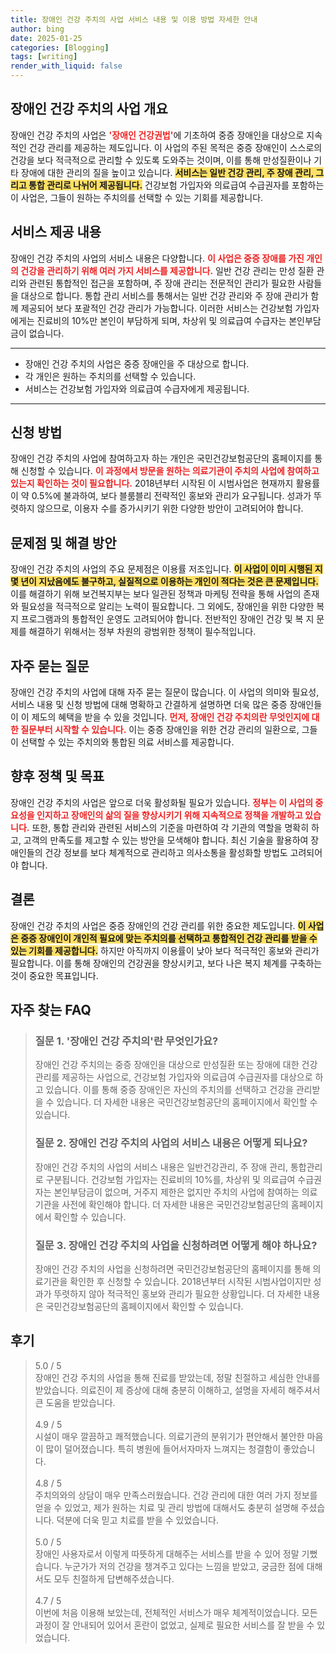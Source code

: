 ```yaml
---
title: 장애인 건강 주치의 사업 서비스 내용 및 이용 방법 자세한 안내
author: bing
date: 2025-01-25
categories: [Blogging]
tags: [writing]
render_with_liquid: false
---
```



<h2 id='장애인 건강 주치의 사업 개요'>장애인 건강 주치의 사업 개요</h2>

<p>장애인 건강 주치의 사업은 <b><span style="color: #ee2323;">'장애인 건강권법'</span></b>에 기초하여 중증 장애인을 대상으로 지속적인 건강 관리를 제공하는 제도입니다. 이 사업의 주된 목적은 중증 장애인이 스스로의 건강을 보다 적극적으로 관리할 수 있도록 도와주는 것이며, 이를 통해 만성질환이나 기타 장애에 대한 관리의 질을 높이고 있습니다. <b><span style="background-color: #ffe066;">서비스는 일반 건강 관리, 주 장애 관리, 그리고 통합 관리로 나뉘어 제공됩니다.</span></b> 건강보험 가입자와 의료급여 수급권자를 포함하는 이 사업은, 그들이 원하는 주치의를 선택할 수 있는 기회를 제공합니다.</p>

<h2 id='서비스 제공 내용'>서비스 제공 내용</h2>

<p>장애인 건강 주치의 사업의 서비스 내용은 다양합니다. <b><span style="color: #ee2323;">이 사업은 중증 장애를 가진 개인의 건강을 관리하기 위해 여러 가지 서비스를 제공합니다.</span></b> 일반 건강 관리는 만성 질환 관리와 관련된 통합적인 접근을 포함하며, 주 장애 관리는 전문적인 관리가 필요한 사람들을 대상으로 합니다. 통합 관리 서비스를 통해서는 일반 건강 관리와 주 장애 관리가 함께 제공되어 보다 포괄적인 건강 관리가 가능합니다. 이러한 서비스는 건강보험 가입자에게는 진료비의 10%만 본인이 부담하게 되며, 차상위 및 의료급여 수급자는 본인부담금이 없습니다.</p>

<hr />

<ul>
    <li>장애인 건강 주치의 사업은 중증 장애인을 주 대상으로 합니다.</li>
    <li>각 개인은 원하는 주치의를 선택할 수 있습니다.</li>
    <li>서비스는 건강보험 가입자와 의료급여 수급자에게 제공됩니다.</li>
</ul>

<hr />

<h2 id='신청 방법'>신청 방법</h2>

<p>장애인 건강 주치의 사업에 참여하고자 하는 개인은 국민건강보험공단의 홈페이지를 통해 신청할 수 있습니다. <b><span style="color: #ee2323;">이 과정에서 방문을 원하는 의료기관이 주치의 사업에 참여하고 있는지 확인하는 것이 필요합니다.</span></b> 2018년부터 시작된 이 시범사업은 현재까지 활용률이 약 0.5%에 불과하여, 보다 블룸블리 전략적인 홍보와 관리가 요구됩니다. 성과가 뚜렷하지 않으므로, 이용자 수를 증가시키기 위한 다양한 방안이 고려되어야 합니다.</p>

<h2 id='문제점 및 해결 방안'>문제점 및 해결 방안</h2>

<p>장애인 건강 주치의 사업의 주요 문제점은 이용률 저조입니다. <b><span style="background-color: #ffe066;">이 사업이 이미 시행된 지 몇 년이 지났음에도 불구하고, 실질적으로 이용하는 개인이 적다는 것은 큰 문제입니다.</span></b> 이를 해결하기 위해 보건복지부는 보다 일관된 정책과 마케팅 전략을 통해 사업의 존재와 필요성을 적극적으로 알리는 노력이 필요합니다. 그 외에도, 장애인을 위한 다양한 복지 프로그램과의 통합적인 운영도 고려되어야 합니다. 전반적인 장애인 건강 및 복 지 문제를 해결하기 위해서는 정부 차원의 광범위한 정책이 필수적입니다.</p>

<h2 id='자주 묻는 질문'>자주 묻는 질문</h2>

<p>장애인 건강 주치의 사업에 대해 자주 묻는 질문이 많습니다. 이 사업의 의미와 필요성, 서비스 내용 및 신청 방법에 대해 명확하고 간결하게 설명하면 더욱 많은 중증 장애인들이 이 제도의 혜택을 받을 수 있을 것입니다. <b><span style="color: #ee2323;">먼저, 장애인 건강 주치의란 무엇인지에 대한 질문부터 시작할 수 있습니다.</span></b> 이는 중증 장애인을 위한 건강 관리의 일환으로, 그들이 선택할 수 있는 주치의와 통합된 의료 서비스를 제공합니다.</p>

<h2 id='향후 정책 및 목표'>향후 정책 및 목표</h2>

<p>장애인 건강 주치의 사업은 앞으로 더욱 활성화될 필요가 있습니다. <b><span style="color: #ee2323;">정부는 이 사업의 중요성을 인지하고 장애인의 삶의 질을 향상시키기 위해 지속적으로 정책을 개발하고 있습니다.</span></b> 또한, 통합 관리와 관련된 서비스의 기준을 마련하여 각 기관의 역할을 명확히 하고, 고객의 만족도를 제고할 수 있는 방안을 모색해야 합니다. 최신 기술을 활용하여 장애인들의 건강 정보를 보다 체계적으로 관리하고 의사소통을 활성화할 방법도 고려되어야 합니다.</p>

<h2 id='결론'>결론</h2>

<p>장애인 건강 주치의 사업은 중증 장애인의 건강 관리를 위한 중요한 제도입니다. <b><span style="background-color: #ffe066;">이 사업은 중증 장애인이 개인적 필요에 맞는 주치의를 선택하고 통합적인 건강 관리를 받을 수 있는 기회를 제공합니다.</span></b> 하지만 아직까지 이용률이 낮아 보다 적극적인 홍보와 관리가 필요합니다. 이를 통해 장애인의 건강권을 향상시키고, 보다 나은 복지 체계를 구축하는 것이 중요한 목표입니다.</p>


<h2 id='자주_찾는_FAQ'>자주 찾는 FAQ</h2>
<div itemscope="" itemtype="https://schema.org/FAQPage"> 
<blockquote> 
<div itemscope="" itemprop="mainEntity" itemtype="https://schema.org/Question"> 
<h3 itemprop="name">질문 1. '장애인 건강 주치의'란 무엇인가요?</h3> 
<div itemscope="" itemprop="acceptedAnswer" itemtype="https://schema.org/Answer"> 
<span itemprop="text"> 
<p>장애인 건강 주치의는 중증 장애인을 대상으로 만성질환 또는 장애에 대한 건강관리를 제공하는 사업으로, 건강보험 가입자와 의료급여 수급권자를 대상으로 하고 있습니다. 이를 통해 중증 장애인은 자신의 주치의를 선택하고 건강을 관리받을 수 있습니다. 더 자세한 내용은 국민건강보험공단의 홈페이지에서 확인할 수 있습니다.</p> 
</span> 
</div> 
</div> 

<div itemscope="" itemprop="mainEntity" itemtype="https://schema.org/Question"> 
<h3 itemprop="name">질문 2. 장애인 건강 주치의 사업의 서비스 내용은 어떻게 되나요?</h3> 
<div itemscope="" itemprop="acceptedAnswer" itemtype="https://schema.org/Answer"> 
<span itemprop="text"> 
<p>장애인 건강 주치의 사업의 서비스 내용은 일반건강관리, 주 장애 관리, 통합관리로 구분됩니다. 건강보험 가입자는 진료비의 10%를, 차상위 및 의료급여 수급권자는 본인부담금이 없으며, 거주지 제한은 없지만 주치의 사업에 참여하는 의료기관을 사전에 확인해야 합니다. 더 자세한 내용은 국민건강보험공단의 홈페이지에서 확인할 수 있습니다.</p> 
</span> 
</div> 
</div>

<div itemscope="" itemprop="mainEntity" itemtype="https://schema.org/Question"> 
<h3 itemprop="name">질문 3. 장애인 건강 주치의 사업을 신청하려면 어떻게 해야 하나요?</h3> 
<div itemscope="" itemprop="acceptedAnswer" itemtype="https://schema.org/Answer"> 
<span itemprop="text"> 
<p>장애인 건강 주치의 사업을 신청하려면 국민건강보험공단의 홈페이지를 통해 의료기관을 확인한 후 신청할 수 있습니다. 2018년부터 시작된 시범사업이지만 성과가 뚜렷하지 않아 적극적인 홍보와 관리가 필요한 상황입니다. 더 자세한 내용은 국민건강보험공단의 홈페이지에서 확인할 수 있습니다.</p> 
</span> 
</div> 
</div> 
</blockquote> 
</div>
<h2 id='후기'>후기</h2>
<div itemscope itemtype="https://schema.org/Product">
  <blockquote>
  <div itemprop="review" itemscope itemtype="https://schema.org/Review">
      <div itemprop="reviewRating" itemscope itemtype="https://schema.org/Rating"> <span itemprop="ratingValue">5.0</span> / <span itemprop="bestRating">5</span> </div>
      <span itemprop="reviewBody">장애인 건강 주치의 사업을 통해 진료를 받았는데, 정말 친절하고 세심한 안내를 받았습니다. 의료진이 제 증상에 대해 충분히 이해하고, 설명을 자세히 해주셔서 큰 도움을 받았습니다.</span>
  </div>
  <br>
  <div itemprop="review" itemscope itemtype="https://schema.org/Review">
      <div itemprop="reviewRating" itemscope itemtype="https://schema.org/Rating"> <span itemprop="ratingValue">4.9</span> / <span itemprop="bestRating">5</span> </div>
      <span itemprop="reviewBody">시설이 매우 깔끔하고 쾌적했습니다. 의료기관의 분위기가 편안해서 불안한 마음이 많이 덜어졌습니다. 특히 병원에 들어서자마자 느껴지는 청결함이 좋았습니다.</span>
  </div>
  <br>
  <div itemprop="review" itemscope itemtype="https://schema.org/Review">
      <div itemprop="reviewRating" itemscope itemtype="https://schema.org/Rating"> <span itemprop="ratingValue">4.8</span> / <span itemprop="bestRating">5</span> </div>
      <span itemprop="reviewBody">주치의와의 상담이 매우 만족스러웠습니다. 건강 관리에 대한 여러 가지 정보를 얻을 수 있었고, 제가 원하는 치료 및 관리 방법에 대해서도 충분히 설명해 주셨습니다. 덕분에 더욱 믿고 치료를 받을 수 있었습니다.</span>
  </div>
  <br>
  <div itemprop="review" itemscope itemtype="https://schema.org/Review">
      <div itemprop="reviewRating" itemscope itemtype="https://schema.org/Rating"> <span itemprop="ratingValue">5.0</span> / <span itemprop="bestRating">5</span> </div>
      <span itemprop="reviewBody">장애인 사용자로서 이렇게 따뜻하게 대해주는 서비스를 받을 수 있어 정말 기뻤습니다. 누군가가 저의 건강을 챙겨주고 있다는 느낌을 받았고, 궁금한 점에 대해서도 모두 친절하게 답변해주셨습니다.</span>
  </div>
  <br>
  <div itemprop="review" itemscope itemtype="https://schema.org/Review">
      <div itemprop="reviewRating" itemscope itemtype="https://schema.org/Rating"> <span itemprop="ratingValue">4.7</span> / <span itemprop="bestRating">5</span> </div>
      <span itemprop="reviewBody">이번에 처음 이용해 보았는데, 전체적인 서비스가 매우 체계적이었습니다. 모든 과정이 잘 안내되어 있어서 혼란이 없었고, 실제로 필요한 서비스를 잘 받을 수 있었습니다.</span>
  </div>
  </blockquote>
</div>
